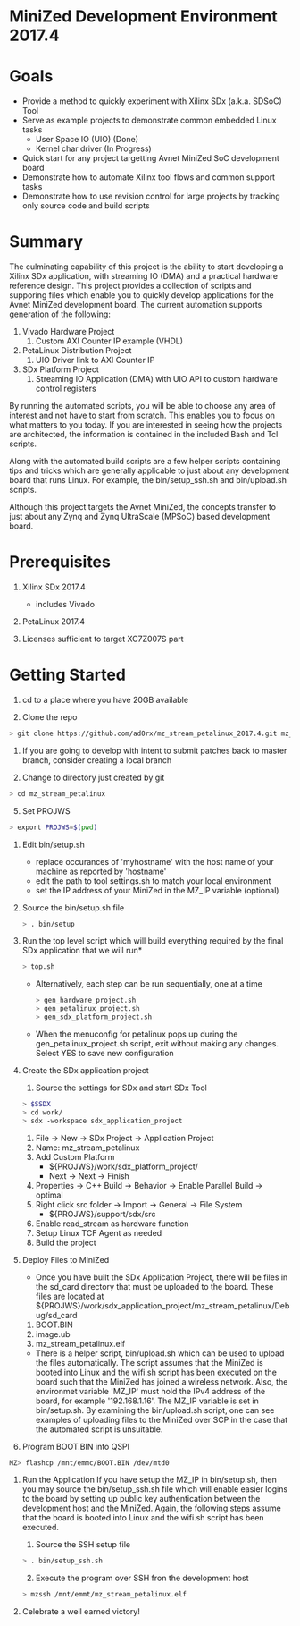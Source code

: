 # MiniZed Development Environment 2017.4

# Goals 
* Provide a method to quickly experiment with Xilinx SDx (a.k.a. SDSoC) Tool
* Serve as example projects to demonstrate common embedded Linux tasks
  * User Space IO (UIO) (Done)
  * Kernel char driver  (In Progress)
* Quick start for any project targetting Avnet MiniZed SoC development board
* Demonstrate how to automate Xilinx tool flows and common support tasks
* Demonstrate how to use revision control for large projects by tracking only source code and build scripts

# Summary
The culminating capability of this project is the ability to start developing a Xilinx SDx application, with streaming IO (DMA) and a practical hardware reference design. This project provides a collection of scripts and supporing files which enable you to quickly develop applications for the Avnet MiniZed development board. The current automation supports generation of the following:

1. Vivado Hardware Project
   1. Custom AXI Counter IP example (VHDL)
1. PetaLinux Distribution Project
   1. UIO Driver link to AXI Counter IP
1. SDx Platform Project
   1. Streaming IO Application (DMA) with UIO API to custom hardware control registers
   
By running the automated scripts, you will be able to choose any area of interest and not have to start from scratch. This enables you to focus on what matters to you today. If you are interested in seeing how the projects are architected, the information is contained in the included Bash and Tcl scripts.  

Along with the automated build scripts are a few helper scripts containing tips and tricks which are generally applicable to just about any development board that runs Linux. For example, the bin/setup_ssh.sh and bin/upload.sh scripts.

Although this project targets the Avnet MiniZed, the concepts transfer to just about any Zynq and Zynq UltraScale (MPSoC) based development board.

# Prerequisites

1. Xilinx SDx 2017.4 
   - includes Vivado
   
1. PetaLinux 2017.4 

1. Licenses sufficient to target XC7Z007S part

# Getting Started

1. cd to a place where you have 20GB available

1. Clone the repo
```sh
> git clone https://github.com/ad0rx/mz_stream_petalinux_2017.4.git mz_stream_petalinux --depth 1
```

1. If you are going to develop with intent to submit patches back to master branch, 
   consider creating a local branch

1. Change to directory just created by git
```sh
> cd mz_stream_petalinux
```

5. Set PROJWS
```sh
> export PROJWS=$(pwd)
```

1. Edit bin/setup.sh
   - replace occurances of 'myhostname' with the host name of your machine as reported by 'hostname'
   - edit the path to tool settings.sh to match your local environment
   - set the IP address of your MiniZed in the MZ_IP variable (optional)
  
1. Source the bin/setup.sh file
   ```sh
   > . bin/setup
   ```

1. Run the top level script which will build everything required by the final
   SDx application that we will run*
   ```sh
   > top.sh
   ```
   
   - Alternatively, each step can be run sequentially, one at a time
     ```sh
     > gen_hardware_project.sh
     > gen_petalinux_project.sh
     > gen_sdx_platform_project.sh
     ```

   - When the menuconfig for petalinux pops up during the
     gen_petalinux_project.sh script, exit without making any
     changes. Select YES to save new configuration
   
1. Create the SDx application project
   1. Source the settings for SDx and start SDx Tool
   ```sh
   > $SSDX
   > cd work/
   > sdx -workspace sdx_application_project
   ```
   
   1. File -> New -> SDx Project -> Application Project
   1. Name: mz_stream_petalinux
   1. Add Custom Platform
      * ${PROJWS}/work/sdx_platform_project/
      * Next -> Next -> Finish
   1. Properties -> C++ Build -> Behavior -> Enable Parallel Build -> optimal
   1. Right click src folder -> Import -> General -> File System
      * ${PROJWS}/support/sdx/src
   1. Enable read_stream as hardware function
   1. Setup Linux TCF Agent as needed
   1. Build the project
   
1. Deploy Files to MiniZed

   * Once you have built the SDx Application Project, there will be files in the sd_card directory that must be uploaded to the board. These files are located at ${PROJWS}/work/sdx_application_project/mz_stream_petalinux/Debug/sd_card

   1. BOOT.BIN
   1. image.ub
   1. mz_stream_petalinux.elf

   * There is a helper script, bin/upload.sh which can be used to upload the files automatically. The script assumes that the MiniZed is booted into Linux and the wifi.sh script has been executed on the board such that the MiniZed has joined a wireless network. Also, the environmet variable 'MZ_IP' must hold the IPv4 address of the board, for example '192.168.1.16'. The MZ_IP variable is set in bin/setup.sh. By examining the bin/upload.sh script, one can see examples of uploading files to the MiniZed over SCP in the case that the automated script is unsuitable.

1. Program BOOT.BIN into QSPI   
```sh
MZ> flashcp /mnt/emmc/BOOT.BIN /dev/mtd0
```

1. Run the Application
If you have setup the MZ_IP in bin/setup.sh, then you may source the bin/setup_ssh.sh file which will enable easier logins to the board by setting up public key authentication between the development host and the MiniZed. Again, the following steps assume that the board is booted into Linux and the wifi.sh script has been executed.

   1. Source the SSH setup file
   ```sh
   > . bin/setup_ssh.sh
   ```
   2. Execute the program over SSH fron the development host
   ```sh
   > mzssh /mnt/emmt/mz_stream_petalinux.elf
   ```
   
1. Celebrate a well earned victory!
